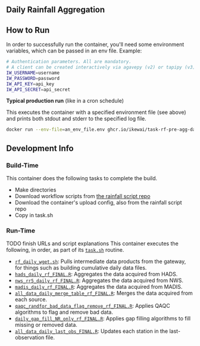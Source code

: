 ## Daily Rainfall Aggregation

## How to Run

In order to successfully run the container, you'll need some environment variables, which can be passed in an env file.
Example:
```sh
# Authentication parameters. All are mandatory.
# A client can be created interactively via agavepy (v2) or tapipy (v3).
IW_USERNAME=username
IW_PASSWORD=password
IW_API_KEY=api_key
IW_API_SECRET=api_secret
```

**Typical production run** (like in a cron schedule)

This executes the container with a specified environment file (see above) and prints both stdout and stderr to the specified log file.
```sh
docker run --env-file=an_env_file.env ghcr.io/ikewai/task-rf-pre-agg-daily:prod > rf_daily_aggregation_output.log 2>&1
```

## Development Info

### Build-Time
This container does the following tasks to complete the build.
- Make directories
- Download workflow scripts from [the rainfall script repo](https://github.com/ikewai/rainfall)
- Download the container's upload config, also from the rainfall script repo
- Copy in task.sh

### Run-Time
TODO finish URLs and script explanations
This container executes the following, in order, as part of its [`task.sh`](/scripts/task.sh) routine.
* [`rf_daily_wget.sh`](https://github.com/ikewai/rainfall/blob/main/code/daily/bash/dailyRFwget.sh): Pulls intermediate data products from the gateway, for things such as building cumulative daily data files.
* [`hads_daily_rf_FINAL.R`](https://github.com/ikewai/rainfall/blob/main/code/daily/rcode/hads_daily_rf_FINAL.R): Aggregates the data acquired from HADS.
* [`nws_rr5_daily_rf_FINAL.R`](https://github.com/ikewai/rainfall/blob/main/code/daily/rcode/nws_rr5_daily_rf_FINAL.R): Aggregates the data acquired from NWS.
* [`madis_daily_rf_FINAL.R`](https://github.com/ikewai/rainfall/blob/main/code/daily/rcode/madis_daily_rf_FINAL.R): Aggregates the data acquired from MADIS.
* [`all_data_daily_merge_table_rf_FINAL.R`](https://github.com/ikewai/rainfall/blob/main/code/daily/rcode/all_data_daily_merge_table_rf_FINAL.R): Merges the data acquired from each source.
* [`qaqc_randfor_bad_data_flag_remove_rf_FINAL.R`](https://github.com/ikewai/rainfall/blob/main/code/daily/rcode/qaqc_randfor_bad_data_flag_remove_rf_FINAL.R): Applies QAQC algorithms to flag and remove bad data.
* [`daily_gap_fill_NR_only_rf_FINAL.R`](https://github.com/ikewai/rainfall/blob/main/code/daily/rcode/daily_gap_fill_NR_only_rf_FINAL.R): Applies gap filling algorithms to fill missing or removed data.
* [`all_data_daily_last_obs_FINAL.R`](https://github.com/ikewai/rainfall/blob/main/code/daily/rcode/all_data_daily_last_obs_FINAL.R): Updates each station in the last-observation file.
